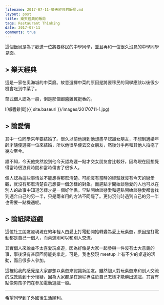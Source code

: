 ```yaml
---
filename: 2017-07-11-樂天經典的飯局.md
layout: post
title: 樂天經典的飯局
tags: Restaurant Thinking
date: 2017-07-11
comments: true
---
```


這個飯局是為了歡送一位將要移民的中學同學，並且再和一位很久沒見的中學同學見面。

## > 樂天經典

這是一家在奧海城的中菜廳。故意選擇中菜的原因是將要移民的同學應該以後很少機會吃到中菜了。

菜式個人認為一般，倒是那個蝦醬雞翼挺香的。

![蝦醬雞翼]({{ site.baseurl }}/images/20170711-1.jpg)

## > 論愛情

其中一位同學來年要結婚了。很久以前他說到他想盡早認識女朋友，不想到適婚年齡才隨便選擇一位來結婚，所以他很早便去交女朋友，然後分手再和其他人拍拖了幾次至今。

誰不知，今天他突然說到他今天認為遲一點才交女朋友會比較好，因為現在回想覺得當時很浪費時間和當時傷害了很多人。

個人認為這些事情並不能想得那麼清楚。可能沒有當時的經驗就沒有今天的戀愛觀，就沒有那麼清楚自己想要一個怎樣的對象。而遲點才開始談戀愛的人也可以在別人的故事中知道怎樣才是一個好伴侣。早點開始談戀愛和遲點開始談戀愛都會找到適合自己的另一半，只是兩者用的方法不同罷了。更何況何時遇到自己的另一半也需要一點機遇呢。

## > 論紙牌遊戲

這位社工朋友發現現在的年輕人由愛上打電動開始轉變為愛上玩桌遊，原因是打電動都是自己一個人，而桌遊則可以和別人交流。

其實個人來說並不太喜愛玩桌遊，因為好像是大家一起參與一件沒有太大意義的事，事後沒有甚麼回憶能夠拿走。可是，我也發現 meetup 上有不少的桌遊的活動，而且很多人參加。

這裡給我的感覺是大家都想以桌遊來認識新朋友。雖然個人對玩桌遊來和別人交流的成效感到十分懷疑，因為大家都是在過程專注於自己怎樣才能勝出遊戲，其實有點像男孩子們在參加電動遊戲一般。

---

希望同學到了外國後生活順利。

